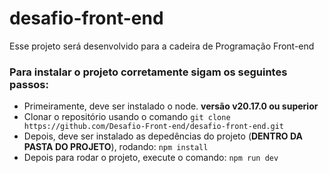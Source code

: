 # desafio-front-end
Esse projeto será desenvolvido para a cadeira de Programação Front-end

### Para instalar o projeto corretamente sigam os seguintes passos:

- Primeiramente, deve ser instalado o node. **versão v20.17.0 ou superior**
- Clonar o repositório usando o comando `git clone https://github.com/Desafio-Front-end/desafio-front-end.git`
- Depois, deve ser instalado as depedências do projeto (**DENTRO DA PASTA DO PROJETO**), rodando: `npm install`
- Depois para rodar o projeto, execute o comando: `npm run dev`